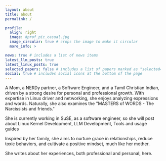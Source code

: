```yaml
---
layout: about
title: about
permalink: /

profile:
  align: right
  image: #prof_pic_casual.jpg
  image_circular: true # crops the image to make it circular
  more_info: >

news: true # includes a list of news items
latest_llm_posts: true
latest_linux_posts: true
selected_papers: false # includes a list of papers marked as "selected={true}"
social: true # includes social icons at the bottom of the page
---
```


A Mom, a NERDy partner, a Software Engineer, and a Tamil Christian Indian, driven by a strong desire for personal and professional growth. With expertise in Linux driver and networking, she enjoys analyzing expressions and words. Naturally, she also examines the "MASTERS of WORDS - The Narcissists and friends."

She is currently working in SuSE, as a software engineer, so she will post about Linux Kernel Development, LLM Development, Tools and usage guides

Inspired by her family, she aims to nurture grace in relationships, reduce toxic behaviors, and cultivate a positive mindset, much like her mother.

She writes about her experiences, both professional and personal, here.
